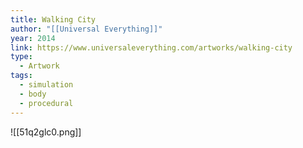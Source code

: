 ```yaml
---
title: Walking City
author: "[[Universal Everything]]"
year: 2014
link: https://www.universaleverything.com/artworks/walking-city
type:
  - Artwork
tags:
  - simulation
  - body
  - procedural
---
```

![[51q2glc0.png]]